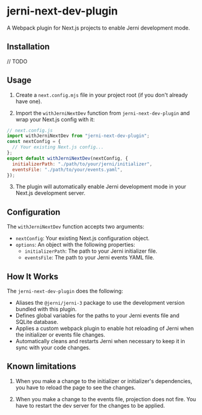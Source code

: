 # jerni-next-dev-plugin

A Webpack plugin for Next.js projects to enable Jerni development mode.

## Installation

// TODO

## Usage

1. Create a `next.config.mjs` file in your project root (if you don't already have one).

2. Import the `withJerniNextDev` function from `jerni-next-dev-plugin` and wrap your Next.js config with it:

```js
// next.config.js
import withJerniNextDev from "jerni-next-dev-plugin";
const nextConfig = {
  // Your existing Next.js config...
};
export default withJerniNextDev(nextConfig, {
  initializerPath: "./path/to/your/jerni/initializer",
  eventsFile: "./path/to/your/events.yaml",
});
```

3. The plugin will automatically enable Jerni development mode in your Next.js development server.

## Configuration

The `withJerniNextDev` function accepts two arguments:

- `nextConfig`: Your existing Next.js configuration object.
- `options`: An object with the following properties:
  - `initializerPath`: The path to your Jerni initializer file.
  - `eventsFile`: The path to your Jerni events YAML file.

## How It Works

The `jerni-next-dev-plugin` does the following:

- Aliases the `@jerni/jerni-3` package to use the development version bundled with this plugin.
- Defines global variables for the paths to your Jerni events file and SQLite database.
- Applies a custom webpack plugin to enable hot reloading of Jerni when the initializer or events file changes.
- Automatically cleans and restarts Jerni when necessary to keep it in sync with your code changes.

## Known limitations

1. When you make a change to the initializer or initializer's dependencies, you have to reload the page to see the changes.

2. When you make a change to the events file, projection does not fire. You have to restart the dev server for the changes to be applied.

